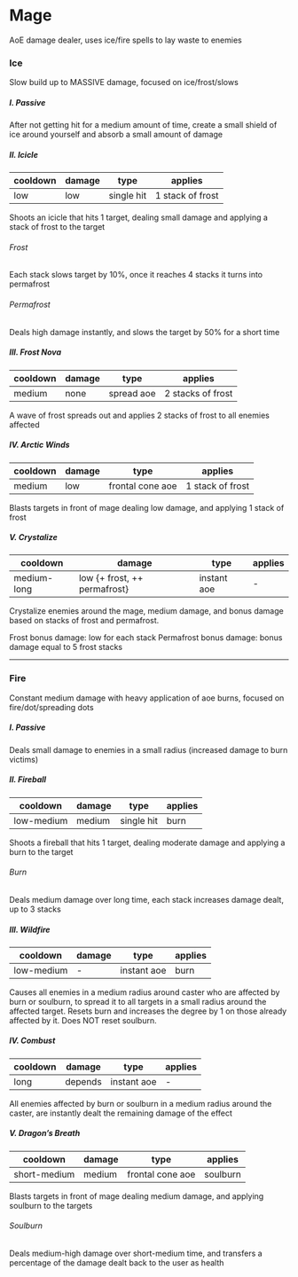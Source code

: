 # Mage
AoE damage dealer, uses ice/fire spells to lay waste to enemies

### Ice
Slow build up to MASSIVE damage, focused on ice/frost/slows


##### I. Passive
After not getting hit for a medium amount of time, create a small shield of ice around yourself and absorb a small amount of damage


##### II. Icicle
cooldown | damage | type | applies
--- | --- | --- | ---
low | low | single hit | 1 stack of frost

Shoots an icicle that hits 1 target, dealing small damage and applying a stack of frost to the target

###### Frost
Each stack slows target by 10%, once it reaches 4 stacks it turns into permafrost

###### Permafrost
Deals high damage instantly, and slows the target by 50% for a short time


##### III. Frost Nova
cooldown | damage | type | applies
--- | --- | --- | ---
medium | none | spread aoe | 2 stacks of frost

A wave of frost spreads out and applies 2 stacks of frost to all enemies affected


##### IV. Arctic Winds
cooldown | damage | type | applies
--- | --- | --- | ---
medium | low | frontal cone aoe | 1 stack of frost

Blasts targets in front of mage dealing low damage, and applying 1 stack of frost


##### V. Crystalize
cooldown | damage | type | applies
--- | --- | --- | ---
medium-long | low {+ frost, ++ permafrost} | instant aoe | -

Crystalize enemies around the mage, medium damage, and bonus damage based on stacks of frost and permafrost.

Frost bonus damage: low for each stack
Permafrost bonus damage: bonus damage equal to 5 frost stacks

---

### Fire
Constant medium damage with heavy application of aoe burns, focused on fire/dot/spreading dots


##### I. Passive
Deals small damage to enemies in a small radius (increased damage to burn victims)


##### II. Fireball
cooldown | damage | type | applies
--- | --- | --- | ---
low-medium | medium | single hit | burn

Shoots a fireball that hits 1 target, dealing moderate damage and applying a burn to the target

###### Burn
Deals medium damage over long time, each stack increases damage dealt, up to 3 stacks


##### III. Wildfire
cooldown | damage | type | applies
--- | --- | --- | ---
low-medium | - | instant aoe | burn

Causes all enemies in a medium radius around caster who are affected by burn or soulburn, to spread it to all targets in a small radius around the affected target. Resets burn and increases the degree by 1 on those already affected by it. Does NOT reset soulburn.


##### IV. Combust
cooldown | damage | type | applies
--- | --- | --- | ---
long | depends | instant aoe | -

All enemies affected by burn or soulburn in a medium radius around the caster, are instantly dealt the remaining damage of the effect


##### V. Dragon’s Breath
cooldown | damage | type | applies
--- | --- | --- | ---
short-medium | medium | frontal cone aoe | soulburn

Blasts targets in front of mage dealing medium damage, and applying soulburn to the targets

###### Soulburn
Deals medium-high damage over short-medium time, and transfers a percentage of the damage dealt back to the user as health


